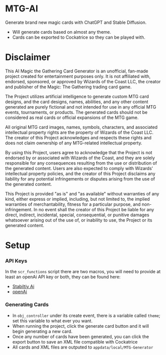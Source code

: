 # MTG-AI
Generate brand new magic cards with ChatGPT and Stable Diffusion.
- Will generate cards based on almost any theme.
- Cards can be exported to Cockatrice so they can be played with.

# Disclaimer
This AI Magic the Gathering Card Generator is an unofficial, fan-made project created for entertainment purposes only. It is not affiliated with, endorsed, sponsored, or approved by Wizards of the Coast LLC, the creator and publisher of the Magic: The Gathering trading card game.

The Project utilizes artificial intelligence to generate custom MTG card designs, and the card designs, names, abilities, and any other content generated are purely fictional and not intended for use in any official MTG events, tournaments, or products. The generated cards should not be considered as real cards or official expansions of the MTG game.

All original MTG card images, names, symbols, characters, and associated intellectual property rights are the property of Wizards of the Coast LLC. The creator of this Project acknowledges and respects these rights and does not claim ownership of any MTG-related intellectual property.

By using this Project, users agree to acknowledge that the Project is not endorsed by or associated with Wizards of the Coast, and they are solely responsible for any consequences resulting from the use or distribution of the generated content. Users are also expected to comply with Wizards' intellectual property policies, and the creator of this Project disclaims any liability for any potential infringements or disputes arising from the use of the generated content.

This Project is provided "as is" and "as available" without warranties of any kind, either express or implied, including, but not limited to, the implied warranties of merchantability, fitness for a particular purpose, and non-infringement. In no event shall the creator of this Project be liable for any direct, indirect, incidental, special, consequential, or punitive damages whatsoever arising out of the use of, or inability to use, the Project or its generated content.

# Setup
### API Keys
In the `scr_functions` script there are two macros, you will need to provide at least an openAi API key or both, they can be found here:
- [Stabiltiy Ai](https://dreamstudio.ai/account)
- [openAi](https://platform.openai.com/account/api-keys)

### Generating Cards
- In `obj_controller` under its create event, there is a variable called `theme`; set this variable to what ever you want. 
- When running the project, click the generate card button and it will begin generating a new card.
- Once any number of cards have been generated, you can click the export button to save an XML file compatible with Cockatrice
- All cards and XML files are outputed to `appdata/local/MTG-Generator`


